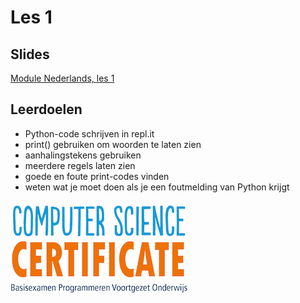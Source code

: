 # Les 1

## Slides  
[Module Nederlands, les 1](https://slides.com/vhto/nederlands1)

## Leerdoelen
* Python-code schrijven in repl.it
* print\(\) gebruiken om woorden te laten zien
* aanhalingstekens gebruiken 
* meerdere regels laten zien
* goede en foute print-codes vinden
* weten wat je moet doen als je een foutmelding van Python krijgt

![](/img/logoCSCert_10cm.jpg)